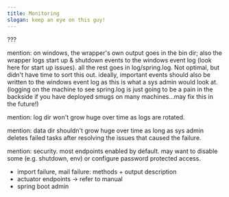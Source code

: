 ```yaml
---
title: Monitoring
slogan: keep an eye on this guy!
---
```


<p class="intro">
???
</p>

mention: on windows, the wrapper's own output goes in the bin dir; also the
wrapper logs start up & shutdown events to the windows event log (look here
for start up issues). all the rest goes in log/spring.log. Not optimal, but
didn't have time to sort this out. ideally, important events should also be
written to the windows event log as this is what a sys admin would look at.
(logging on the machine to see spring.log is just going to be a pain in the
backside if you have deployed smugs on many machines...may fix this in the
future!)

mention: log dir won't grow huge over time as logs are rotated.

mention: data dir shouldn't grow huge over time as long as sys admin deletes
failed tasks after resolving the issues that caused the failure.

mention: security. most endpoints enabled by default. may want to disable
some (e.g. shutdown, env) or configure password protected access.


* import failure, mail failure: methods + output description
* actuator endpoints -> refer to manual
* spring boot admin
